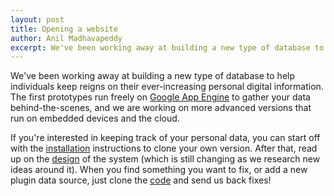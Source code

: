 ```yaml
---
layout: post
title: Opening a website
author: Anil Madhavapeddy
excerpt: We've been working away at building a new type of database to help individuals keep reigns on their ever-increasing personal digital information.
---
```


We've been working away at building a new type of database to help
individuals keep reigns on their ever-increasing personal digital
information.  The first prototypes run freely on <a
href="http://code.google.com/appengine">Google App Engine</a> to
gather your data behind-the-scenes, and we are working on more
advanced versions that run on embedded devices and the cloud.

If you're interested in keeping track of your personal data, you can
start off with the <a href="/install.html">installation</a>
instructions to clone your own version.  After that, read up on the <a
href="/design.html">design</a> of the system (which is still changing
as we research new ideas around it).  When you find something you want
to fix, or add a new plugin data source, just clone the <a
href="http://github.com/avsm/perscon">code</a> and send us back fixes!
